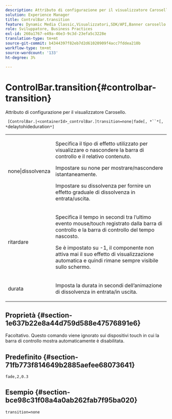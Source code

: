 ```yaml
---
description: Attributo di configurazione per il visualizzatore Carosello.
solution: Experience Manager
title: ControlBar.transition
feature: Dynamic Media Classic,Visualizzatori,SDK/API,Banner carosello
role: Sviluppatore, Business Practices
exl-id: 260a1767-e49a-46e3-9c3d-23efa5c3228e
translation-type: tm+mt
source-git-commit: b4344397f82eb7d2d61020909f4acc7fddea210b
workflow-type: tm+mt
source-wordcount: '133'
ht-degree: 3%

---
```


# ControlBar.transition{#controlbar-transition}

Attributo di configurazione per il visualizzatore Carosello.

` [ControlBar.|<containerId>_controlBar.]transition=none|fade[, *``*[, *`delaytohideduration`*]`

<table id="table_441553CD34C94A58A9D7CBF772DEDDB6"> 
 <tbody> 
  <tr> 
   <td colname="col1"> <p> <span class="codeph"> none|dissolvenza</span> </p> </td> 
   <td colname="col2"> <p> Specifica il tipo di effetto utilizzato per visualizzare o nascondere la barra di controllo e il relativo contenuto. </p> <p>Impostare su <span class="codeph"> none</span> per mostrare/nascondere istantaneamente. </p> <p>Impostare su <span class="codeph"> dissolvenza</span> per fornire un effetto graduale di dissolvenza in entrata/uscita. </p> </td> 
  </tr> 
  <tr> 
   <td colname="col1"> <p><span class="codeph"><span class="varname"> ritardare</span></span> </p> </td> 
   <td colname="col2"> <p> Specifica il tempo in secondi tra l’ultimo evento mouse/touch registrato dalla barra di controllo e la barra di controllo del tempo nascosto. </p> <p>Se è impostato su <span class="codeph"> -1</span>, il componente non attiva mai il suo effetto di visualizzazione automatica e quindi rimane sempre visibile sullo schermo. </p> </td> 
  </tr> 
  <tr> 
   <td colname="col1"> <p><span class="codeph"><span class="varname"> durata</span></span> </p> </td> 
   <td colname="col2"> <p> Imposta la durata in secondi dell’animazione di dissolvenza in entrata/in uscita. </p> </td> 
  </tr> 
 </tbody> 
</table>

## Proprietà {#section-1e637b22e8a44d759d588e47576891e6}

Facoltativo. Questo comando viene ignorato sui dispositivi touch in cui la barra di controllo mostra automaticamente è disabilitata.

## Predefinito {#section-71fb773f814649b2885aefee68073641}

`fade,2,0.3`

## Esempio {#section-bce98c31f08a4a0ab262fab7f95ba020}

```
transition=none
```
